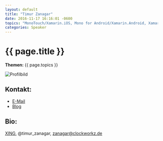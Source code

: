 ```yaml
---
layout: default
title: "Timur Zanagar"
date: 2016-11-17 16:16:01 -0600
topics: "MonoTouch/Xamarin.iOS, Mono for Android/Xamarin.Android, Xamarin.Mac, ASP.NET MVC"
categories: Speaker
---
```


# {{ page.title }}

**Themen:** {{ page.topics }}

![Profilbild](/assets/img/speakers/dummy.jpg)

## Kontakt:
- [E-Mail](mailto:bjoern@bjro.de)
- [Blog](http://www.bjro.de/)

## Bio:

[XING](https://www.xing.com/profile/Timur_Zanagar), @timur_zanagar, zanagar@clockworkz.de

